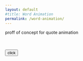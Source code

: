 ```yaml
---
layout: default
#title: Word Animation
permalink: /word-animation/
---
```

<p> proff of concept for quote animation</p>
<div id="container"></div>
<div id="floating-words"></div>
<br/><br/>
<button id="do">click</button>

<script type="text/javascript"> 
var phrases = [
	{
		id:"pr1",
		tokens: ["The", "trees", "are", "blooming", "in", "the", "courtyard"],
		map: [[1,0],[4,1],[3,5]]
	},
	{
		id:"pr2",
		tokens: ["Trees", "in", "summer", "stop", "all", "blooming"],
		map: [[0,1],[1,4],[5,3]]
	}
];

var placeTokens = function(phrase,cssClass) {
	for(var i= 0; i < phrase.tokens.length; i++){
		var token = phrase.tokens[i];
		var id = "-" + phrase.id;
		$("#container").append("<span id='" + token + id + "' class='" + cssClass + "'>" + token + "</span>");
	}
}

placeTokens(phrases[0],"word");

var wordsDone = 0;
var complete = function () {
	wordsDone++;
	if(wordsDone === phrases[currentPhrase].map.length) {		
		wordsDone = 0; // reset counter
		// - fade in the words new phrase words using animation
		$("#container").children().attr("class","word");
		// - remove the absolute elements.
		$("#floating-words").empty();
	}
}

var currentPhrase = 0;

$("#do").click(function(){
		// - create absolute elements on top of the matching words
		var oldPhrase = phrases[currentPhrase];
		var newPhrase = phrases[1];
		for( var i= 0; i < newPhrase.map.length; i++){
			var wordMatch = newPhrase.map[i];
			var oldWord = oldPhrase.tokens[wordMatch[1]];
			// get the current matched element
			var currentElement = oldWord + "-" + oldPhrase.id;
			// get the position of the element matching from the current word
			var offset = $("#" +currentElement).offset();
			// hack! position is always 4 pixes down from original
			offset.top = offset.top -4;			
			var newWord = newPhrase.tokens[wordMatch[0]];
			var idSuffix = "-float";
			var newWordId = newWord + "-" + newPhrase.id + idSuffix;
			$("#floating-words").append("<div class='floating' id='" + newWordId  + "'>" + oldWord + "</div>");
			//position the floating words upon their matched counterparts
			$("#" + newWordId).offset(offset);		
		}
		// - fade and then remove all the current words
		$("#container").empty();
		// - append all new words in a hidden fashion
		placeTokens(phrases[1],"hidden-word");
		// - transition each matching word to its new position in the new phrase
		$("#floating-words").children().each(function(){
			var idSuffix = "-float";
			var id = this.id.replace(idSuffix,"");			
			var offset = $("#" + id).offset();
			// hack! position is always 4 pixes down from original
			offset.top = offset.top -4;	
			$(this).animate(offset,800,"swing",complete);
		});
});
</script>